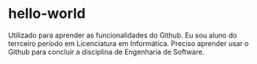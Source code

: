 # hello-world
Utilizado para  aprender as funcionalidades do Github.
Eu sou aluno do terrceiro período em Licenciatura em Informática.
Preciso aprender usar o Github para concluir a disciplina de Engenharia de Software.
